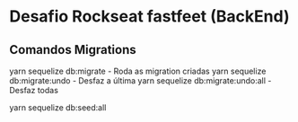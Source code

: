 # Desafio Rockseat fastfeet (BackEnd)


## Comandos Migrations
  yarn sequelize db:migrate - Roda as migration criadas
  yarn sequelize db:migrate:undo - Desfaz a última
  yarn sequelize db:migrate:undo:all - Desfaz todas

  yarn sequelize db:seed:all
